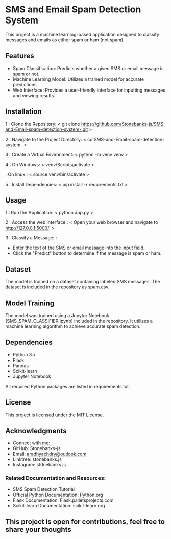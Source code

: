 # **SMS and Email Spam Detection System**
This project is a machine learning-based application designed to classify messages and emails as either spam or ham (not spam).

## Features

- Spam Classification: Predicts whether a given SMS or email message is spam or not.
- Machine Learning Model: Utilizes a trained model for accurate predictions.
- Web Interface: Provides a user-friendly interface for inputting messages and viewing results.

## Installation

1 : Clone the Repository:
 < git clone https://github.com/Stonebanks-js/SMS-and-Email-spam-detection-system-.git >

2 : Navigate to the Project Directory: 
 < cd SMS-and-Email-spam-detection-system- >

3 : Create a Virtual Environment:
 < python -m venv venv >

4 : On Windows:
 < venv\Scripts\activate > 

 : On linux : 
 < source venv/bin/activate >

5 : Install Dependencies: 
 < pip install -r requirements.txt >

## Usage

1 : Run the Application: 
 < python app.py >

2 : Access the web interface :
 < Open your web browser and navigate to http://127.0.0.1:5000/. >

3 : Classify a Message: :
- Enter the text of the SMS or email message into the input field.
- Click the "Predict" button to determine if the message is spam or ham.

## Dataset

The model is trained on a dataset containing labeled SMS messages. The dataset is included in the repository as spam.csv.

## Model Training

The model was trained using a Jupyter Notebook (SMS_SPAM_CLASSIFIER.ipynb) included in the repository. It utilizes a machine learning algorithm to achieve accurate spam detection.

## Dependencies

- Python 3.x
- Flask
- Pandas
- Scikit-learn
- Jupyter Notebook

All required Python packages are listed in requirements.txt.

## License

This project is licensed under the MIT License.

## Acknowledgments

- Connect with me:
- GitHub: Stonebanks-js
- Email: aradhyachdry@outlook.com
- Linktree: stonebanks.js
- Instagram: st0nebanks.js

### Related Documentation and Resources:

- SMS Spam Detection Tutorial
- Official Python Documentation: Python.org
- Flask Documentation: Flask.palletsprojects.com
- Scikit-learn Documentation: scikit-learn.org

## This project is open for contributions, feel free to share your thoughts






 
 
